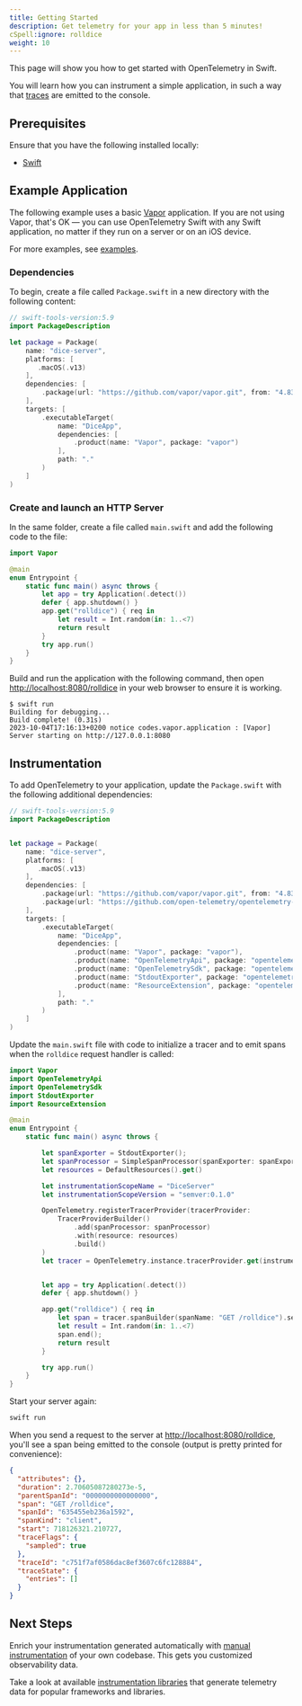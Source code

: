 ```yaml
---
title: Getting Started
description: Get telemetry for your app in less than 5 minutes!
cSpell:ignore: rolldice
weight: 10
---
```


This page will show you how to get started with OpenTelemetry in Swift.

You will learn how you can instrument a simple application, in such a way that
[traces][] are emitted to the console.

## Prerequisites

Ensure that you have the following installed locally:

- [Swift](https://www.swift.org/)

## Example Application

The following example uses a basic [Vapor](https://vapor.codes) application. If
you are not using Vapor, that's OK — you can use OpenTelemetry Swift with any
Swift application, no matter if they run on a server or on an iOS device.

For more examples, see [examples](/docs/languages/swift/examples/).

### Dependencies

To begin, create a file called `Package.swift` in a new directory with the
following content:

```swift
// swift-tools-version:5.9
import PackageDescription

let package = Package(
    name: "dice-server",
    platforms: [
       .macOS(.v13)
    ],
    dependencies: [
        .package(url: "https://github.com/vapor/vapor.git", from: "4.83.1")
    ],
    targets: [
        .executableTarget(
            name: "DiceApp",
            dependencies: [
                .product(name: "Vapor", package: "vapor")
            ],
            path: "."
        )
    ]
)
```

### Create and launch an HTTP Server

In the same folder, create a file called `main.swift` and add the following code
to the file:

```swift
import Vapor

@main
enum Entrypoint {
    static func main() async throws {
        let app = try Application(.detect())
        defer { app.shutdown() }
        app.get("rolldice") { req in
            let result = Int.random(in: 1..<7)
            return result
        }
        try app.run()
    }
}
```

Build and run the application with the following command, then open
<http://localhost:8080/rolldice> in your web browser to ensure it is working.

```console
$ swift run
Building for debugging...
Build complete! (0.31s)
2023-10-04T17:16:13+0200 notice codes.vapor.application : [Vapor] Server starting on http://127.0.0.1:8080
```

## Instrumentation

To add OpenTelemetry to your application, update the `Package.swift` with the
following additional dependencies:

```swift
// swift-tools-version:5.9
import PackageDescription


let package = Package(
    name: "dice-server",
    platforms: [
       .macOS(.v13)
    ],
    dependencies: [
        .package(url: "https://github.com/vapor/vapor.git", from: "4.83.1"),
        .package(url: "https://github.com/open-telemetry/opentelemetry-swift", from: "1.0.0"),
    ],
    targets: [
        .executableTarget(
            name: "DiceApp",
            dependencies: [
                .product(name: "Vapor", package: "vapor"),
                .product(name: "OpenTelemetryApi", package: "opentelemetry-swift"),
                .product(name: "OpenTelemetrySdk", package: "opentelemetry-swift"),
                .product(name: "StdoutExporter", package: "opentelemetry-swift"),
                .product(name: "ResourceExtension", package: "opentelemetry-swift"),
            ],
            path: "."
        )
    ]
)
```

Update the `main.swift` file with code to initialize a tracer and to emit spans
when the `rolldice` request handler is called:

```swift
import Vapor
import OpenTelemetryApi
import OpenTelemetrySdk
import StdoutExporter
import ResourceExtension

@main
enum Entrypoint {
    static func main() async throws {

        let spanExporter = StdoutExporter();
        let spanProcessor = SimpleSpanProcessor(spanExporter: spanExporter)
        let resources = DefaultResources().get()

        let instrumentationScopeName = "DiceServer"
        let instrumentationScopeVersion = "semver:0.1.0"

        OpenTelemetry.registerTracerProvider(tracerProvider:
            TracerProviderBuilder()
                .add(spanProcessor: spanProcessor)
                .with(resource: resources)
                .build()
        )
        let tracer = OpenTelemetry.instance.tracerProvider.get(instrumentationName: instrumentationScopeName, instrumentationVersion: instrumentationScopeVersion) as! TracerSdk


        let app = try Application(.detect())
        defer { app.shutdown() }

        app.get("rolldice") { req in
            let span = tracer.spanBuilder(spanName: "GET /rolldice").setSpanKind(spanKind: .client).startSpan()
            let result = Int.random(in: 1..<7)
            span.end();
            return result
        }

        try app.run()
    }
}
```

Start your server again:

```sh
swift run
```

When you send a request to the server at <http://localhost:8080/rolldice>,
you'll see a span being emitted to the console (output is pretty printed for
convenience):

```json
{
  "attributes": {},
  "duration": 2.70605087280273e-5,
  "parentSpanId": "0000000000000000",
  "span": "GET /rolldice",
  "spanId": "635455eb236a1592",
  "spanKind": "client",
  "start": 718126321.210727,
  "traceFlags": {
    "sampled": true
  },
  "traceId": "c751f7af0586dac8ef3607c6fc128884",
  "traceState": {
    "entries": []
  }
}
```

## Next Steps

Enrich your instrumentation generated automatically with
[manual instrumentation](/docs/languages/swift/instrumentation) of your own
codebase. This gets you customized observability data.

Take a look at available
[instrumentation libraries](/docs/languages/swift/libraries/) that generate
telemetry data for popular frameworks and libraries.

[traces]: /docs/concepts/signals/traces/
